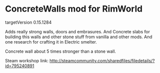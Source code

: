 # ConcreteWalls mod for RimWorld

targetVersion 0.15.1284

Adds really strong walls, doors and embrasures.
And Concrete slabs for building this walls and other stone stuff from vanilla and other mods.
And one research for crafting it in Electric smelter.

Concrete wall about 5 times stronger than a stone wall.

Steam workshop link: http://steamcommunity.com/sharedfiles/filedetails/?id=795240891

